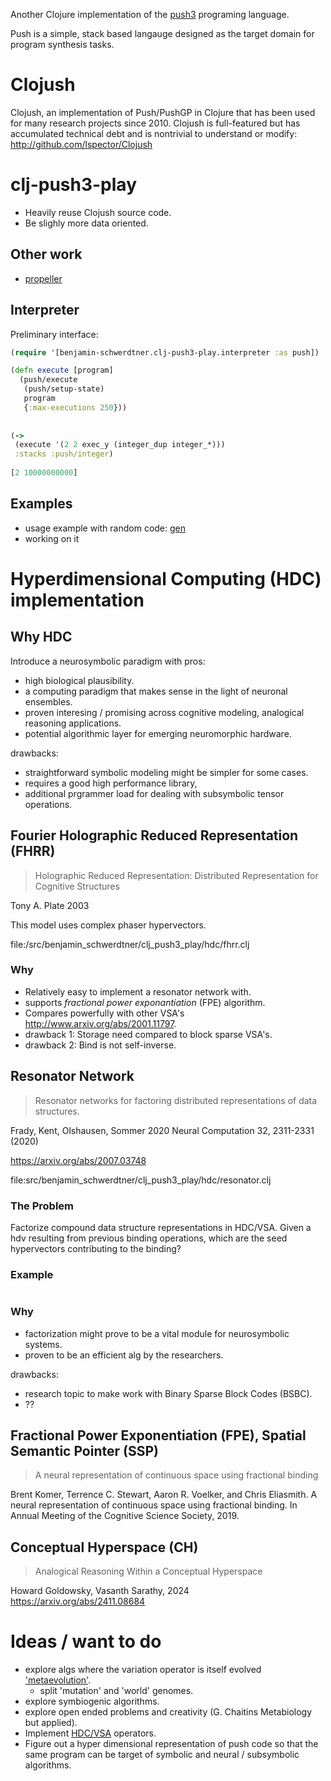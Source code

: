 Another Clojure implementation of the [push3](https://faculty.hampshire.edu/lspector/push3-description.html) programing language. 

Push is a simple, stack based langauge designed as the target domain for program synthesis tasks. 

# Clojush

Clojush, an implementation of Push/PushGP in Clojure that has been used for many research projects since 2010. Clojush is full-featured but has accumulated technical debt and is nontrivial to understand or modify: http://github.com/lspector/Clojush

# clj-push3-play

- Heavily reuse Clojush source code. 
- Be slighly more data oriented.

## Other work

- [propeller](https://github.com/lspector/propeller)

## Interpreter

Preliminary interface: 


``` clojure
(require '[benjamin-schwerdtner.clj-push3-play.interpreter :as push])

(defn execute [program]
  (push/execute
   (push/setup-state)
   program
   {:max-executions 250}))
   
   
(->
 (execute '(2 2 exec_y (integer_dup integer_*)))
 :stacks :push/integer)
 
[2 10000000000]

```



## Examples

- usage example with random code: [gen](examples/gen.clj)
- working on it



# Hyperdimensional Computing (HDC) implementation 

## Why HDC

Introduce a neurosymbolic paradigm with pros: 

- high biological plausibility.
- a computing paradigm that makes sense in the light of neuronal ensembles. 
- proven interesing / promising across cognitive modeling, analogical reasoning applications.
- potential algorithmic layer for emerging neuromorphic hardware.


drawbacks: 

- straightforward symbolic modeling might be simpler for some cases.
- requires a good high performance library, 
- additional prgrammer load for dealing with subsymbolic tensor operations.



## Fourier Holographic Reduced Representation (FHRR)

> Holographic Reduced Representation: Distributed Representation for Cognitive Structures

Tony A. Plate 2003

This model uses complex phaser hypervectors.

file:/src/benjamin_schwerdtner/clj_push3_play/hdc/fhrr.clj

### Why

- Relatively easy to implement a resonator network with.
- supports *fractional power exponantiation* (FPE) algorithm.
- Compares powerfully with other VSA's http://www.arxiv.org/abs/2001.11797.
- drawback 1: Storage need compared to block sparse VSA's. 
- drawback 2: Bind is not self-inverse.

## Resonator Network

> Resonator networks for factoring distributed representations of data structures. 

Frady, Kent, Olshausen, Sommer 2020
Neural Computation 32, 2311-2331 (2020)

https://arxiv.org/abs/2007.03748

file:src/benjamin_schwerdtner/clj_push3_play/hdc/resonator.clj


### The Problem

Factorize compound data structure representations in HDC/VSA.
Given a hdv resulting from previous binding operations, which are the seed hypervectors contributing to the binding? 


### Example

``` clojure


```



### Why

- factorization might prove to be a vital module for neurosymbolic systems.
- proven to be an efficient alg by the researchers.


drawbacks: 

- research topic to make work with Binary Sparse Block Codes (BSBC).
- ?? 



## Fractional Power Exponentiation (FPE), Spatial Semantic Pointer (SSP)

> A neural representation of continuous space using fractional binding

Brent Komer, Terrence C. Stewart,
Aaron R. Voelker, and Chris Eliasmith. A neural representation of continuous space using fractional binding. 
In Annual Meeting of the Cognitive Science Society, 2019.

## Conceptual Hyperspace (CH)

> Analogical Reasoning Within a Conceptual Hyperspace

Howard Goldowsky, Vasanth Sarathy, 2024
https://arxiv.org/abs/2411.08684







# Ideas / want to do

- explore algs where the variation operator is itself evolved ['metaevolution'](ideas/metaevolution.org).
  - split 'mutation' and 'world' genomes.
- explore symbiogenic algorithms.
- explore open ended problems and creativity (G. Chaitins Metabiology but applied).
- Implement [HDC/VSA](https://www.hd-computing.com/) operators.
- Figure out a hyper dimensional representation of push code so that the same program can be target of 
  symbolic and neural / subsymbolic algorithms.
  
  
  


